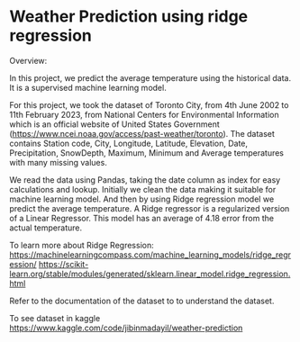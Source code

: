 # Weather Prediction using ridge regression

Overview:
  
  In this project, we predict the average temperature using the historical data. It is a supervised machine learning model.
  
  For this project, we took the dataset of Toronto City, from 4th June 2002 to 11th February 2023, from National Centers for Environmental Information which is an official website of United States Government (https://www.ncei.noaa.gov/access/past-weather/toronto). 
  The dataset contains Station code, City, Longitude, Latitude, Elevation, Date, Precipitation, SnowDepth, Maximum, Minimum and Average temperatures with many missing values.
  
  We read the data using Pandas, taking the date column as index for easy calculations and lookup. Initially we clean the data making it suitable for machine learning model.
  And then by using Ridge regression model we predict the average temperature. A Ridge regressor is a regularized version of a Linear Regressor. This model has an average of 4.18 error from the actual temperature.
  
To learn more about Ridge Regression:
  https://machinelearningcompass.com/machine_learning_models/ridge_regression/
  https://scikit-learn.org/stable/modules/generated/sklearn.linear_model.ridge_regression.html

Refer to the documentation of the dataset to to understand the dataset.

To see dataset in kaggle https://www.kaggle.com/code/jibinmadayil/weather-prediction
